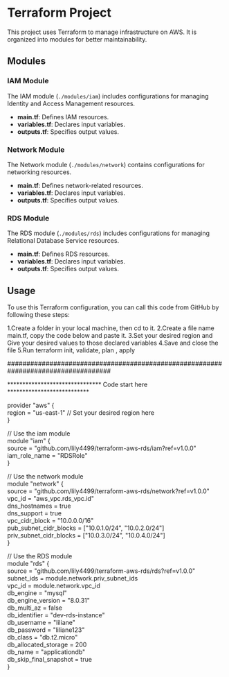 # Terraform Project

This project uses Terraform to manage infrastructure on AWS.  It is organized into modules for better maintainability.

## Modules

### IAM Module

The IAM module (`./modules/iam`) includes configurations for managing Identity and Access Management resources.

- **main.tf**: Defines IAM resources.
- **variables.tf**: Declares input variables.
- **outputs.tf**: Specifies output values.

### Network Module

The Network module (`./modules/network`) contains configurations for networking resources.

- **main.tf**: Defines network-related resources.
- **variables.tf**: Declares input variables.
- **outputs.tf**: Specifies output values.

### RDS Module

The RDS module (`./modules/rds`) includes configurations for managing Relational Database Service resources.

- **main.tf**: Defines RDS resources.
- **variables.tf**: Declares input variables.
- **outputs.tf**: Specifies output values.

## Usage

To use this Terraform configuration, you can call this code from GitHub by following these steps:

1.Create a folder in your local machine, then cd to it.
2.Create a file name main.tf, copy the code below and paste it.
3.Set your desired region and Give your desired values to those declared variables
4.Save and close the file
5.Run terraform init, validate, plan , apply


###################################################################################

*******************************     Code start here    ***************************


provider "aws" {  
  region = "us-east-1" // Set your desired region here  
}  
  
// Use the iam module  
module "iam" {  
  source                  = "github.com/lily4499/terraform-aws-rds/iam?ref=v1.0.0"  
  iam_role_name           = "RDSRole"  
}  
  
// Use the network module  
module "network" {  
  source                  = "github.com/lily4499/terraform-aws-rds/network?ref=v1.0.0"  
  vpc_id                  = "aws_vpc.rds_vpc.id"  
  dns_hostnames           = true  
  dns_support             = true  
  vpc_cidr_block          = "10.0.0.0/16"  
  pub_subnet_cidr_blocks  = ["10.0.1.0/24", "10.0.2.0/24"]  
  priv_subnet_cidr_blocks = ["10.0.3.0/24", "10.0.4.0/24"]  
}  
  
// Use the RDS module  
module "rds" {  
  source                  = "github.com/lily4499/terraform-aws-rds/rds?ref=v1.0.0"  
  subnet_ids              = module.network.priv_subnet_ids  
  vpc_id                  = module.network.vpc_id  
  db_engine               = "mysql"  
  db_engine_version       = "8.0.31"  
  db_multi_az             = false  
  db_identifier           = "dev-rds-instance"  
  db_username             = "liliane"  
  db_password             = "liliane123"  
  db_class                = "db.t2.micro"  
  db_allocated_storage    = 200  
  db_name                 = "applicationdb"  
  db_skip_final_snapshot  = true  
}  

